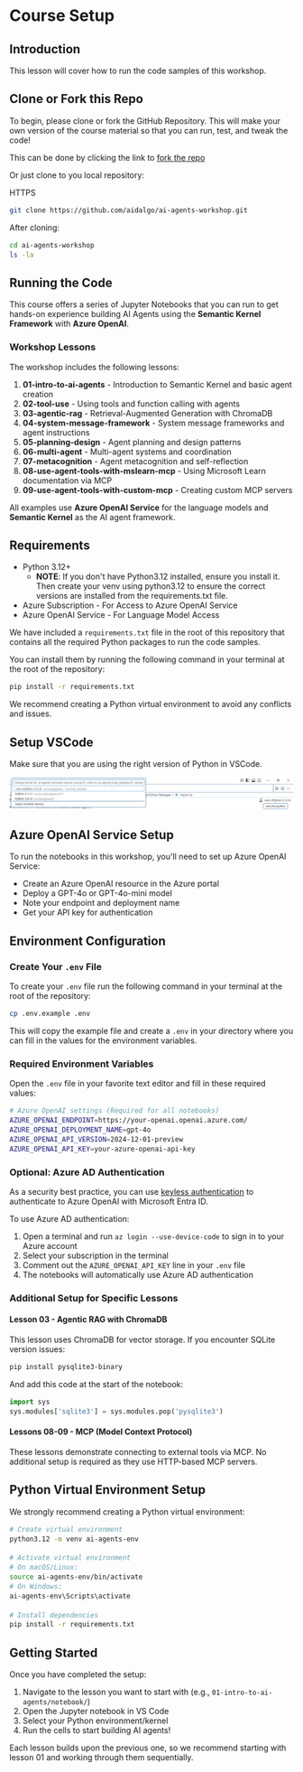 # Course Setup

## Introduction

This lesson will cover how to run the code samples of this workshop.

## Clone or Fork this Repo

To begin, please clone or fork the GitHub Repository. This will make your own version of the course material so that you can run, test, and tweak the code!

This can be done by clicking the link to <a href="https://github.com/aidalgo/ai-agents-workshop/fork" target="_blank">fork the repo</a>

Or just clone to you local repository: 

HTTPS
```bash
git clone https://github.com/aidalgo/ai-agents-workshop.git
```

After cloning:

```bash
cd ai-agents-workshop
ls -la
```

## Running the Code

This course offers a series of Jupyter Notebooks that you can run to get hands-on experience building AI Agents using the **Semantic Kernel Framework** with **Azure OpenAI**.

### Workshop Lessons

The workshop includes the following lessons:

1. **01-intro-to-ai-agents** - Introduction to Semantic Kernel and basic agent creation
2. **02-tool-use** - Using tools and function calling with agents
3. **03-agentic-rag** - Retrieval-Augmented Generation with ChromaDB
4. **04-system-message-framework** - System message frameworks and agent instructions
5. **05-planning-design** - Agent planning and design patterns
6. **06-multi-agent** - Multi-agent systems and coordination
7. **07-metacognition** - Agent metacognition and self-reflection
8. **08-use-agent-tools-with-mslearn-mcp** - Using Microsoft Learn documentation via MCP
9. **09-use-agent-tools-with-custom-mcp** - Creating custom MCP servers

All examples use **Azure OpenAI Service** for the language models and **Semantic Kernel** as the AI agent framework.

## Requirements

- Python 3.12+
  - **NOTE**: If you don't have Python3.12 installed, ensure you install it. Then create your venv using python3.12 to ensure the correct versions are installed from the requirements.txt file.
- Azure Subscription - For Access to Azure OpenAI Service
- Azure OpenAI Service - For Language Model Access

We have included a `requirements.txt` file in the root of this repository that contains all the required Python packages to run the code samples.

You can install them by running the following command in your terminal at the root of the repository:

```bash
pip install -r requirements.txt
```

We recommend creating a Python virtual environment to avoid any conflicts and issues.

## Setup VSCode

Make sure that you are using the right version of Python in VSCode.

![image](./images/python-in-vscode.png)

## Azure OpenAI Service Setup

To run the notebooks in this workshop, you'll need to set up Azure OpenAI Service:

- Create an Azure OpenAI resource in the Azure portal
- Deploy a GPT-4o or GPT-4o-mini model
- Note your endpoint and deployment name
- Get your API key for authentication

## Environment Configuration

### Create Your `.env` File

To create your `.env` file run the following command in your terminal at the root of the repository:

```bash
cp .env.example .env
```

This will copy the example file and create a `.env` in your directory where you can fill in the values for the environment variables.

### Required Environment Variables

Open the `.env` file in your favorite text editor and fill in these required values:

```bash
# Azure OpenAI settings (Required for all notebooks)
AZURE_OPENAI_ENDPOINT=https://your-openai.openai.azure.com/
AZURE_OPENAI_DEPLOYMENT_NAME=gpt-4o
AZURE_OPENAI_API_VERSION=2024-12-01-preview
AZURE_OPENAI_API_KEY=your-azure-openai-api-key
```

### Optional: Azure AD Authentication

As a security best practice, you can use [keyless authentication](https://learn.microsoft.com/azure/developer/ai/keyless-connections?tabs=csharp%2Cazure-cli?WT.mc_id=academic-105485-koreyst) to authenticate to Azure OpenAI with Microsoft Entra ID.

To use Azure AD authentication:

1. Open a terminal and run `az login --use-device-code` to sign in to your Azure account
2. Select your subscription in the terminal
3. Comment out the `AZURE_OPENAI_API_KEY` line in your `.env` file
4. The notebooks will automatically use Azure AD authentication

### Additional Setup for Specific Lessons

#### Lesson 03 - Agentic RAG with ChromaDB

This lesson uses ChromaDB for vector storage. If you encounter SQLite version issues:

```bash
pip install pysqlite3-binary
```

And add this code at the start of the notebook:

```python
import sys
sys.modules['sqlite3'] = sys.modules.pop('pysqlite3')
```

#### Lessons 08-09 - MCP (Model Context Protocol)

These lessons demonstrate connecting to external tools via MCP. No additional setup is required as they use HTTP-based MCP servers.

## Python Virtual Environment Setup

We strongly recommend creating a Python virtual environment:

```bash
# Create virtual environment
python3.12 -m venv ai-agents-env

# Activate virtual environment
# On macOS/Linux:
source ai-agents-env/bin/activate
# On Windows:
ai-agents-env\Scripts\activate

# Install dependencies
pip install -r requirements.txt
```

## Getting Started

Once you have completed the setup:

1. Navigate to the lesson you want to start with (e.g., `01-intro-to-ai-agents/notebook/`)
2. Open the Jupyter notebook in VS Code
3. Select your Python environment/kernel
4. Run the cells to start building AI agents!

Each lesson builds upon the previous one, so we recommend starting with lesson 01 and working through them sequentially.
